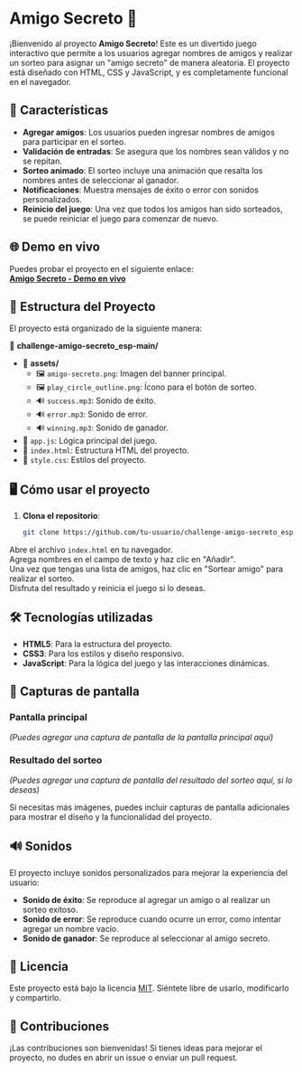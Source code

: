 # Amigo Secreto 🎁

¡Bienvenido al proyecto **Amigo Secreto**! Este es un divertido juego interactivo que permite a los usuarios agregar nombres de amigos y realizar un sorteo para asignar un "amigo secreto" de manera aleatoria. El proyecto está diseñado con HTML, CSS y JavaScript, y es completamente funcional en el navegador.

## 🚀 Características

- **Agregar amigos**: Los usuarios pueden ingresar nombres de amigos para participar en el sorteo.
- **Validación de entradas**: Se asegura que los nombres sean válidos y no se repitan.
- **Sorteo animado**: El sorteo incluye una animación que resalta los nombres antes de seleccionar al ganador.
- **Notificaciones**: Muestra mensajes de éxito o error con sonidos personalizados.
- **Reinicio del juego**: Una vez que todos los amigos han sido sorteados, se puede reiniciar el juego para comenzar de nuevo.

## 🌐 Demo en vivo

Puedes probar el proyecto en el siguiente enlace:  
[**Amigo Secreto - Demo en vivo**](https://jvanegas2000.github.io/challenge-amigo-secreto_esp-main/)

## 📂 Estructura del Proyecto

El proyecto está organizado de la siguiente manera:

📁 **challenge-amigo-secreto_esp-main/**
- 📁 **assets/**
  - 🖼️ `amigo-secreto.png`: Imagen del banner principal.
  - 🖼️ `play_circle_outline.png`: Ícono para el botón de sorteo.
  - 🔊 `success.mp3`: Sonido de éxito.
  - 🔊 `error.mp3`: Sonido de error.
  - 🔊 `winning.mp3`: Sonido de ganador.
- 📄 `app.js`: Lógica principal del juego.
- 📄 `index.html`: Estructura HTML del proyecto.
- 🎨 `style.css`: Estilos del proyecto.

## 🖥️ Cómo usar el proyecto

1. **Clona el repositorio**:
   ```bash
   git clone https://github.com/tu-usuario/challenge-amigo-secreto_esp-main.git](https://github.com/jvanegas2000/challenge-amigo-secreto_esp-main.git

Abre el archivo `index.html` en tu navegador.  
Agrega nombres en el campo de texto y haz clic en "Añadir".  
Una vez que tengas una lista de amigos, haz clic en "Sortear amigo" para realizar el sorteo.  
Disfruta del resultado y reinicia el juego si lo deseas.

## 🛠️ Tecnologías utilizadas

- **HTML5**: Para la estructura del proyecto.
- **CSS3**: Para los estilos y diseño responsivo.
- **JavaScript**: Para la lógica del juego y las interacciones dinámicas.

## 🎨 Capturas de pantalla

### Pantalla principal
*(Puedes agregar una captura de pantalla de la pantalla principal aquí)*

### Resultado del sorteo
*(Puedes agregar una captura de pantalla del resultado del sorteo aquí, si lo deseas)*

Si necesitas más imágenes, puedes incluir capturas de pantalla adicionales para mostrar el diseño y la funcionalidad del proyecto.

## 🔊 Sonidos

El proyecto incluye sonidos personalizados para mejorar la experiencia del usuario:

- **Sonido de éxito**: Se reproduce al agregar un amigo o al realizar un sorteo exitoso.
- **Sonido de error**: Se reproduce cuando ocurre un error, como intentar agregar un nombre vacío.
- **Sonido de ganador**: Se reproduce al seleccionar al amigo secreto.

## 📜 Licencia

Este proyecto está bajo la licencia [MIT](https://opensource.org/licenses/MIT). Siéntete libre de usarlo, modificarlo y compartirlo.

## 🤝 Contribuciones

¡Las contribuciones son bienvenidas! Si tienes ideas para mejorar el proyecto, no dudes en abrir un issue o enviar un pull request.
